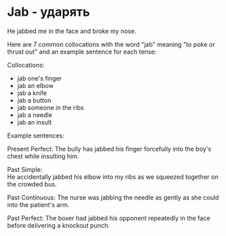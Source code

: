 # Jab - ударять

He jabbed me in the face and broke my nose.

Here are 7 common collocations with the word "jab" meaning "to poke or thrust out" and an example sentence for each tense:

Collocations:

- jab one's finger
- jab an elbow
- jab a knife
- jab a button
- jab someone in the ribs
- jab a needle
- jab an insult

Example sentences:

Present Perfect:
The bully has jabbed his finger forcefully into the boy's chest while insulting him.

Past Simple:  
He accidentally jabbed his elbow into my ribs as we squeezed together on the crowded bus.

Past Continuous:
The nurse was jabbing the needle as gently as she could into the patient's arm.

Past Perfect:
The boxer had jabbed his opponent repeatedly in the face before delivering a knockout punch.
